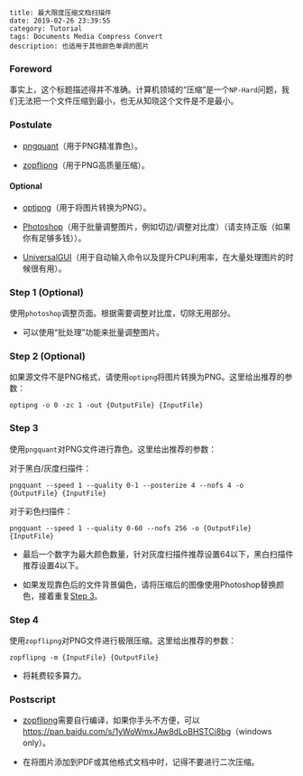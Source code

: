 ```
title: 最大限度压缩文档扫描件
date: 2019-02-26 23:39:55
category: Tutorial
tags: Documents Media Compress Convert
description: 也适用于其他颜色单调的图片
```

### Foreword

事实上，这个标题描述得并不准确。计算机领域的“压缩”是一个`NP-Hard`问题，我们无法把一个文件压缩到最小，也无从知晓这个文件是不是最小。

### Postulate

* [pngquant](https://pngquant.org)（用于PNG精准靠色）。

* [zopflipng](https://github.com/google/zopfli)（用于PNG高质量压缩）。

#### Optional

* [optipng](http://optipng.sourceforge.net)（用于将图片转换为PNG）。

* [Photoshop](https://www.adobe.com/photoshop)（用于批量调整图片，例如切边/调整对比度）（请支持正版（如果你有足够多钱））。

* [UniversalGUI](https://github.com/kkocdko/UniversalGUI)（用于自动输入命令以及提升CPU利用率，在大量处理图片的时候很有用）。

### Step 1 (Optional)

使用`photoshop`调整页面。根据需要调整对比度，切除无用部分。

* 可以使用“批处理”功能来批量调整图片。

### Step 2 (Optional)

如果源文件不是PNG格式，请使用`optipng`将图片转换为PNG。这里给出推荐的参数：

```
optipng -o 0 -zc 1 -out {OutputFile} {InputFile}
```

### Step 3

使用`pngquant`对PNG文件进行靠色。这里给出推荐的参数：

对于黑白/灰度扫描件：

```
pngquant --speed 1 --quality 0-1 --posterize 4 --nofs 4 -o {OutputFile} {InputFile}
```

对于彩色扫描件：

```
pngquant --speed 1 --quality 0-60 --nofs 256 -o {OutputFile} {InputFile}
```

* 最后一个数字为最大颜色数量，针对灰度扫描件推荐设置64以下，黑白扫描件推荐设置4以下。

* 如果发现靠色后的文件背景偏色，请将压缩后的图像使用Photoshop替换颜色，接着重复[Step 3](#step-3)。

### Step 4

使用`zopflipng`对PNG文件进行极限压缩。这里给出推荐的参数：

```
zopflipng -m {InputFile} {OutputFile}
```

* 将耗费较多算力。

### Postscript

* [zopflipng](https://github.com/google/zopfli)需要自行编译，如果你手头不方便，可以<https://pan.baidu.com/s/1yWoWmxJAw8dLoBHSTCi8bg>（windows only）。

* 在将图片添加到PDF或其他格式文档中时，记得不要进行二次压缩。
